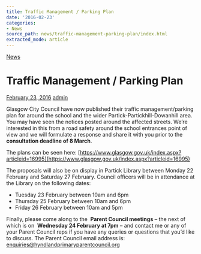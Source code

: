 ```yaml
---
title: Traffic Management / Parking Plan
date: '2016-02-23'
categories:
- News
source_path: news/traffic-management-parking-plan/index.html
extracted_mode: article
---
```

[News](category/news/)

# Traffic Management / Parking Plan

[February 23, 2016](news/traffic-management-parking-plan/) [admin](author/admin/)

Glasgow City Council have now published their traffic management/parking plan for around the school and the wider Partick-Partickhill-Dowanhill area. You may have seen the notices posted around the affected streets. We’re interested in this from a road safety around the school entrances point of view and we will formulate a response and share it with you prior to the&nbsp; **consultation deadline of 8 March**.

The plans can be seen here: [https://www.glasgow.gov.uk/index.aspx?articleid=16995](https://www.glasgow.gov.uk/index.aspx?articleid=16995)

The proposals will also be on display in Partick Library between Monday 22 February and Saturday 27 February. Council officers will be in attendance at the Library on the following dates:

- Tuesday 23 February between 10am and 6pm
- Thursday 25 February between 10am and 6pm
- Friday 26 February between 10am and 5pm

Finally, please come along to the&nbsp; **Parent Council meetings** – the next of which is on&nbsp; **Wednesday 24 February at 7pm** – and contact me or any of your Parent Council reps if you have any queries or questions that you’d like to discuss. The Parent Council email address is: [enquiries@hyndlandprimaryparentcouncil.org](mailto:enquiries@hyndlandprimaryparentcouncil.org)
